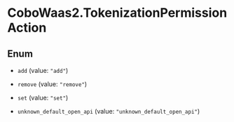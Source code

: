 # CoboWaas2.TokenizationPermissionAction

## Enum


* `add` (value: `"add"`)

* `remove` (value: `"remove"`)

* `set` (value: `"set"`)

* `unknown_default_open_api` (value: `"unknown_default_open_api"`)



